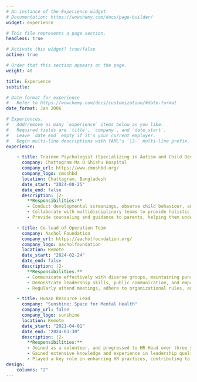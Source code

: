 ```yaml
---
# An instance of the Experience widget.
# Documentation: https://wowchemy.com/docs/page-builder/
widget: experience

# This file represents a page section.
headless: true

# Activate this widget? true/false
active: true

# Order that this section appears on the page.
weight: 40

title: Experience
subtitle:

# Date format for experience
#   Refer to https://wowchemy.com/docs/customization/#date-format
date_format: Jan 2006

# Experiences.
#   Add/remove as many `experience` items below as you like.
#   Required fields are `title`, `company`, and `date_start`.
#   Leave `date_end` empty if it's your current employer.
#   Begin multi-line descriptions with YAML's `|2-` multi-line prefix.
experience:

    - title: Trainee Psychologist (Specializing in Autism and Child Development)
      company: Chattogram Ma O Shishu Hospital
      company_url: https://www.cmoshbd.org/
      company_logo: cmoshbd
      location: Chattagram, Bangladesh
      date_start: "2024-08-25"
      date_end: false
      description: |2-
        **Responsibilities:**
        - Conduct developmental screenings, observe child behaviour, and assist in personalized therapy plans.
        - Collaborate with multidisciplinary teams to provide holistic care.
        - Provide counseling and guidance to parents, helping them understand and address their child'sdevelopmental needs effectively.

    - title: Co-lead of Operation Team
      company: Aachol Foundation
      company_url: https://aacholfoundation.org/
      company_logo: aacholfoundation
      location: Remote
      date_start: "2024-02-24"
      date_end: false
      description: |2-
        **Responsibilities:**
        - Communicate effectively with diverse groups, maintaining punctuality and dedication to support the operations team. Manage teams with strong communication skills and responsible behavior.
        - Demonstrate leadership skills, public communication, and empathetic behavior while workingunder pressure. Excel in teamwork, critical thinking, and problem-solving capabilities.
        - Regularly attend meetings, adhere to organizational rules, and take responsibility during emergencies.Passionate about mental health and willing to volunteer.

    - title: Human Resource Lead
      company: "Sunshine: Space for Mental Health"
      company_url: false
      company_logo: sunshine
      location: Remote
      date_start: "2021-04-01"
      date_end: "2024-03-30"
      description: |2-
        **Responsibilities:**
        - Joined as a volunteer, and progressed to HR Head over three years, demonstrating patience, punctuality, empathy, and strong skill set.
        - Gained extensive knowledge and experience in leadership qualities while serving the organization.
        - Played a key role in enhancing HR practices, contributing to the overall growth and success of the organization.
design:
    columns: "2"
---
```

